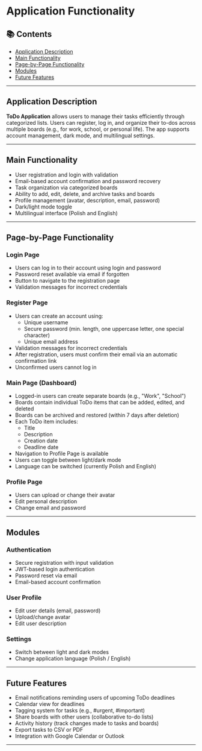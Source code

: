 # Application Functionality

## 📚 Contents
- [Application Description](#application-description)
- [Main Functionality](#main-functionality)
- [Page-by-Page Functionality](#page-by-page-functionality)
- [Modules](#modules)
- [Future Features](#future-features)

---

## Application Description
**ToDo Application** allows users to manage their tasks efficiently through categorized lists. Users can register, log in, and organize their to-dos across multiple boards (e.g., for work, school, or personal life). The app supports account management, dark mode, and multilingual settings.

---

## Main Functionality
- User registration and login with validation
- Email-based account confirmation and password recovery
- Task organization via categorized boards
- Ability to add, edit, delete, and archive tasks and boards
- Profile management (avatar, description, email, password)
- Dark/light mode toggle
- Multilingual interface (Polish and English)

---

## Page-by-Page Functionality

### Login Page
- Users can log in to their account using login and password
- Password reset available via email if forgotten
- Button to navigate to the registration page
- Validation messages for incorrect credentials

### Register Page
- Users can create an account using:
  - Unique username
  - Secure password (min. length, one uppercase letter, one special character)
  - Unique email address
- Validation messages for incorrect credentials
- After registration, users must confirm their email via an automatic confirmation link
- Unconfirmed users cannot log in

### Main Page (Dashboard)
- Logged-in users can create separate boards (e.g., "Work", "School")
- Boards contain individual ToDo items that can be added, edited, and deleted
- Boards can be archived and restored (within 7 days after deletion)
- Each ToDo item includes:
  - Title
  - Description
  - Creation date
  - Deadline date
- Navigation to Profile Page is available
- Users can toggle between light/dark mode
- Language can be switched (currently Polish and English)

### Profile Page
- Users can upload or change their avatar
- Edit personal description
- Change email and password

---

## Modules

### Authentication
- Secure registration with input validation
- JWT-based login authentication
- Password reset via email
- Email-based account confirmation

### User Profile
- Edit user details (email, password)
- Upload/change avatar
- Edit user description

### Settings
- Switch between light and dark modes
- Change application language (Polish / English)

---

## Future Features

- Email notifications reminding users of upcoming ToDo deadlines
- Calendar view for deadlines
- Tagging system for tasks (e.g., #urgent, #important)
- Share boards with other users (collaborative to-do lists)
- Activity history (track changes made to tasks and boards)
- Export tasks to CSV or PDF
- Integration with Google Calendar or Outlook

---
